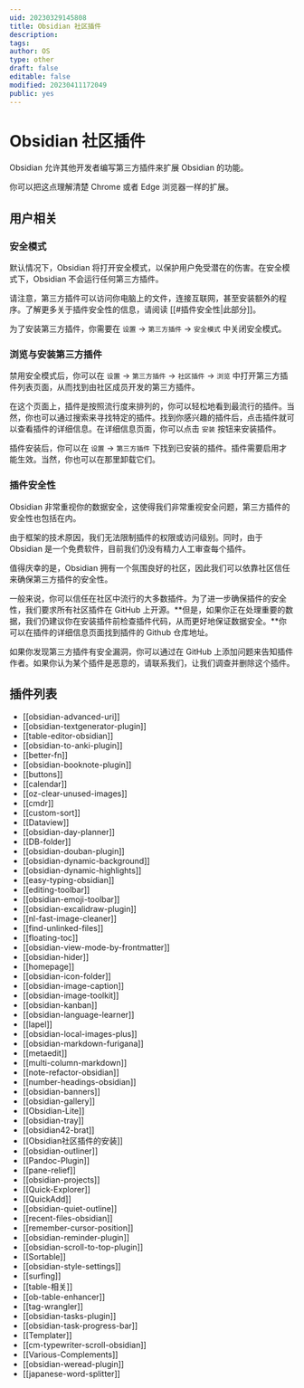 ```yaml
---
uid: 20230329145808
title: Obsidian 社区插件
description: 
tags: 
author: OS
type: other
draft: false
editable: false
modified: 20230411172049
public: yes
---
```


# Obsidian 社区插件

Obsidian 允许其他开发者编写第三方插件来扩展 Obsidian 的功能。

你可以把这点理解清楚 Chrome 或者 Edge 浏览器一样的扩展。

## 用户相关

### 安全模式

默认情况下，Obsidian 将打开安全模式，以保护用户免受潜在的伤害。在安全模式下，Obsidian 不会运行任何第三方插件。

请注意，第三方插件可以访问你电脑上的文件，连接互联网，甚至安装额外的程序。了解更多关于插件安全性的信息，请阅读 [[#插件安全性|此部分]]。

为了安装第三方插件，你需要在 `设置` -> `第三方插件` -> `安全模式` 中关闭安全模式。

### 浏览与安装第三方插件

禁用安全模式后，你可以在 `设置` -> `第三方插件` -> `社区插件` -> `浏览` 中打开第三方插件列表页面，从而找到由社区成员开发的第三方插件。

在这个页面上，插件是按照流行度来排列的，你可以轻松地看到最流行的插件。当然，你也可以通过搜索来寻找特定的插件。找到你感兴趣的插件后，点击插件就可以查看插件的详细信息。在详细信息页面，你可以点击 `安装` 按钮来安装插件。

插件安装后，你可以在 `设置` -> `第三方插件` 下找到已安装的插件。插件需要启用才能生效。当然，你也可以在那里卸载它们。

### 插件安全性

Obsidian 非常重视你的数据安全，这使得我们非常重视安全问题，第三方插件的安全性也包括在内。

由于框架的技术原因，我们无法限制插件的权限或访问级别。同时，由于 Obsidian 是一个免费软件，目前我们仍没有精力人工审查每个插件。

值得庆幸的是，Obsidian 拥有一个氛围良好的社区，因此我们可以依靠社区信任来确保第三方插件的安全性。

一般来说，你可以信任在社区中流行的大多数插件。为了进一步确保插件的安全性，我们要求所有社区插件在 GitHub 上开源。**但是，如果你正在处理重要的数据，我们仍建议你在安装插件前检查插件代码，从而更好地保证数据安全。**你可以在插件的详细信息页面找到插件的 Github 仓库地址。

如果你发现第三方插件有安全漏洞，你可以通过在 GitHub 上添加问题来告知插件作者。如果你认为某个插件是恶意的，请联系我们，让我们调查并删除这个插件。

## 插件列表

- [[obsidian-advanced-uri]]
- [[obsidian-textgenerator-plugin]]
- [[table-editor-obsidian]]
- [[obsidian-to-anki-plugin]]
- [[better-fn]]
- [[obsidian-booknote-plugin]]
- [[buttons]]
- [[calendar]]
- [[oz-clear-unused-images]]
- [[cmdr]]
- [[custom-sort]]
- [[Dataview]]
- [[obsidian-day-planner]]
- [[DB-folder]]
- [[obsidian-douban-plugin]]
- [[obsidian-dynamic-background]]
- [[obsidian-dynamic-highlights]]
- [[easy-typing-obsidian]]
- [[editing-toolbar]]
- [[obsidian-emoji-toolbar]]
- [[obsidian-excalidraw-plugin]]
- [[nl-fast-image-cleaner]]
- [[find-unlinked-files]]
- [[floating-toc]]
- [[obsidian-view-mode-by-frontmatter]]
- [[obsidian-hider]]
- [[homepage]]
- [[obsidian-icon-folder]]
- [[obsidian-image-caption]]
- [[obsidian-image-toolkit]]
- [[obsidian-kanban]]
- [[obsidian-language-learner]]
- [[lapel]]
- [[obsidian-local-images-plus]]
- [[obsidian-markdown-furigana]]
- [[metaedit]]
- [[multi-column-markdown]]
- [[note-refactor-obsidian]]
- [[number-headings-obsidian]]
- [[obsidian-banners]]
- [[obsidian-gallery]]
- [[Obsidian-Lite]]
- [[obsidian-tray]]
- [[obsidian42-brat]]
- [[Obsidian社区插件的安装]]
- [[obsidian-outliner]]
- [[Pandoc-Plugin]]
- [[pane-relief]]
- [[obsidian-projects]]
- [[Quick-Explorer]]
- [[QuickAdd]]
- [[obsidian-quiet-outline]]
- [[recent-files-obsidian]]
- [[remember-cursor-position]]
- [[obsidian-reminder-plugin]]
- [[obsidian-scroll-to-top-plugin]]
- [[Sortable]]
- [[obsidian-style-settings]]
- [[surfing]]
- [[table-相关]]
- [[ob-table-enhancer]]
- [[tag-wrangler]]
- [[obsidian-tasks-plugin]]
- [[obsidian-task-progress-bar]]
- [[Templater]]
- [[cm-typewriter-scroll-obsidian]]
- [[Various-Complements]]
- [[obsidian-weread-plugin]]
- [[japanese-word-splitter]]